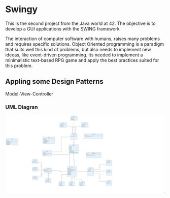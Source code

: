 # Swingy
This is the second project from the Java world at 42. The objective is to develop a GUI applications with the SWING framework

The interaction of computer software with humans, raises many problems and requires
specific solutions. Object Oriented programming is a paradigm that suits well this kind
of problems, but also needs to implement new ideeas, like event-driven programming.
Its needed to implement a minimalistic text-based RPG game and apply the best
practices suited for this problem. 

## Appling some Design Patterns
Model-View-Controller

### UML Diagran

![alt text](./utils/UML.jpg)
